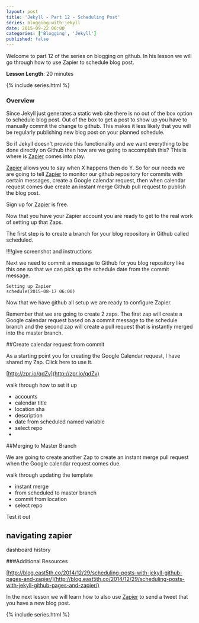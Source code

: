 ```yaml
---
layout: post
title: 'Jekyll - Part 12 - Scheduling Post'
series: blogging-with-jekyll
date: 2015-09-22 06:00
categories: ['Blogging', 'Jekyll']
published: false
---
```


Welcome to part 12 of the series on blogging on  github.  In his lesson we will go through how to use Zapier to schedule blog post.  
 
**Lesson Length**:  20 minutes
 
{% include series.html %}

### Overview 

Since Jekyll just generates a static web site there is no out of the box option to schedule blog post.  Out of the box to get a post to show up you have to manually commit the change to github.    This makes it less likely that you will be regularly publishing new blog post on your planned schedule.  

So if Jekyll doesn't provide this functionality and we want everything to be done directly on Github then how are we going to accomplish this?  This is where is [Zapier](http::/zapier.com) comes into play.

 [Zapier](http::/zapier.com) allows you to say when X happens then do Y.   So for our needs we are going to tell [Zapier](http::/zapier.com) to monitor our github repository for commits with certain messages, create a Google calendar request, then when calendar request comes due create an instant merge Github pull request to publish the blog post.   

Sign up for  [Zapier](http::/zapier.com) is free.   

Now that you have your Zapier account you are ready to get to the real work of setting up that Zaps. 

The first step is to create a branch for your blog repository in Github called scheduled. 

!!!!give screenshot and instructions 
	
Next we need  to commit a message to Github for you blog repository like this one so that we can pick up the schedule date from the commit message.

	Setting up Zapier 
	schedule(2015-08-17 06:00)

Now that we have github all setup we are ready to configure Zapier.  

Remember that we are going to create 2 zaps.  The first zap will create a Google calendar request based on a commit message to the schedule branch and the  second zap will create a pull request that is instantly merged into the master branch.  

##Create calendar request from commit

As a starting point you for creating the Google Calendar request, I have shared my Zap.  Click here to use it.

[http://zpr.io/qdZv](http://zpr.io/qdZv)
 

walk through how to set it up

* accounts
* calendar title
* location sha 
* description
* date from scheduled  named variable
* select repo
* 

##Merging to Master Branch 

We are going to create another Zap to create an instant merge pull request when the Google calendar request comes due.   


walk through updating the template

* instant merge
* from scheduled to master branch
* commit from location
* select repo


Test it out 

 
## navigating zapier 

dashboard 
history

###Additional Resources

[http://blog.east5th.co/2014/12/29/scheduling-posts-with-jekyll-github-pages-and-zapier/](http://blog.east5th.co/2014/12/29/scheduling-posts-with-jekyll-github-pages-and-zapier/)


In the next lesson we will learn how to also use [Zapier](http://Zapier.com) to send a tweet  that you have a new blog post.   

{% include series.html %}

	